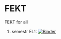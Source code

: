 # FEKT
FEKT for all

1. semestr
EL1:
[![Binder](https://mybinder.org/badge_logo.svg)](https://mybinder.org/v2/gh/venca611/FEKT/master?filepath=1.semestr%2FEL1%2FZ%C3%A1kl_Z%C3%A1kony.ipynb)

